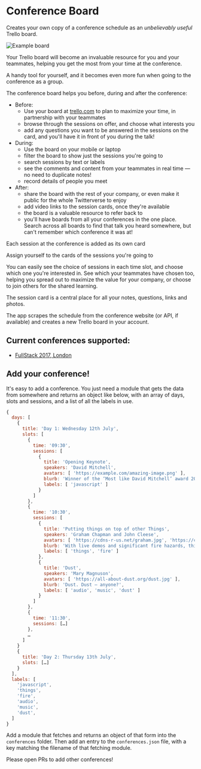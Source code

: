 # Conference Board #

Creates your own copy of a conference schedule as an _unbelievably useful_ Trello board.

![Example board](https://trello-attachments.s3.amazonaws.com/595d54870a2ec51739d5fa32/595d57e1e6633c571488dd09/68906c3bdf898162842d52166d5a1eaa/fullstack2017.png)

Your Trello board will become an invaluable resource for you and your teammates, helping you get the most from your time at the conference.

A handy tool for yourself, and it becomes even more fun when going to the conference as a group.

The conference board helps you before, during and after the conference:

- Before:
    - Use your board at [trello.com](https://trello.com) to plan to maximize your time, in partnership with your teammates
    - browse through the sessions on offer, and choose what interests you
    - add any questions you want to be answered in the sessions on the card, and you'll have it in front of you during the talk!
- During:
    - Use the board on your mobile or laptop
    - filter the board to show just the sessions you're going to
    - search sessions by text or labels
    - see the comments and content from your teammates in real time — no need to duplicate notes!
    - record details of people you meet
- After:
    - share the board with the rest of your company, or even make it public for the whole Twitterverse to enjoy
    - add video links to the session cards, once they're available
    - the board is a valuable resource to refer back to
    - you'll have boards from all your conferences in the one place. Search across all boards to find that talk you heard somewhere, but can't remember which conference it was at!

Each session at the conference is added as its own card

Assign yourself to the cards of the sessions you're going to

You can easily see the choice of sessions in each time slot, and choose which one you're interested in. See which your teammates have chosen too, helping you spread out to maximize the value for your company, or choose to join others for the shared learning.

The session card is a central place for all your notes, questions, links and photos.



The app scrapes the schedule from the conference website (or API, if available) and creates a new Trello board in your account.


## Current conferences supported:

 - [FullStack 2017, London](https://skillsmatter.com/conferences/8264-fullstack-2017-the-conference-on-javascript-node-and-internet-of-things)


## Add your conference!

It's easy to add a conference. You just need a module that gets the data from somewhere and returns an object like below, with an array of days, slots and sessions, and a list of all the labels in use.

```javascript
{
  days: [
    {
      title: 'Day 1: Wednesday 12th July',
      slots: [
        {
          time: '09:30',
          sessions: [
            {
              title: 'Opening Keynote',
              speakers: 'David Mitchell',
              avatars: [ 'https://example.com/amazing-image.png' ],
              blurb: 'Winner of the ‘Most like David Mitchell’ award 2012-2015, David is going to speak to us about JavaScript.',
              labels: [ 'javascript' ]
            }
          ]
        },
        {
          time: '10:30',
          sessions: [
            {
              title: 'Putting things on top of other Things',
              speakers: 'Graham Chapman and John Cleese',
              avatars: [ 'https://cdns-r-us.net/graham.jpg', 'https://cdns-r-us.net/john.jpg' ],
              blurb: 'With live demos and significant fire hazards, this pair are sure to entertain and inform.',
              labels: [ 'things', 'fire' ]
            },
            {
              title: 'Dust',
              speakers: 'Mary Magnuson',
              avatars: [ 'https://all-about-dust.org/dust.jpg' ],
              blurb: 'Dust. Dust — anyone?',
              labels: [ 'audio', 'music', 'dust' ]
            }
          ]
        },
        {
          time: '11:30',
          sessions: […]
        },
        …
      ]
    }
    {
      title: 'Day 2: Thursday 13th July',
      slots: […]
    }
  ],
  labels: [
    'javascript',
    'things',
    'fire',
    'audio',
    'music',
    'dust',
  ]
}
```

Add a module that fetches and returns an object of that form into the `conferences` folder. Then add an entry to the `conferences.json` file, with a key matching the filename of that fetching module.

Please open PRs to add other conferences!
